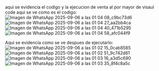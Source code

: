 aqui se evidencia el codigo y la ejecucion de venta al por mayor de visaul code 
aqui se ve como es el codigo: 
![Imagen de WhatsApp 2025-09-06 a las 01 04 08_c9bc73d6](https://github.com/user-attachments/assets/a9a80a53-7d78-4309-9e7a-9ff325d511db)
![Imagen de WhatsApp 2025-09-06 a las 01 04 27_aa2bb4ca](https://github.com/user-attachments/assets/3bf76956-1d3f-4414-a1cb-aec4001f8c41)
![Imagen de WhatsApp 2025-09-06 a las 01 04 40_471b5295](https://github.com/user-attachments/assets/731212a5-8759-4201-b6df-693a64424607)
![Imagen de WhatsApp 2025-09-06 a las 01 04 58_afc044f9](https://github.com/user-attachments/assets/a57d30a7-3c11-4d86-8171-7c63e880c814)

Aqui se evidencia como se ve despues de ejecutarlo: 
![Imagen de WhatsApp 2025-09-06 a las 01 02 15_0cab8585](https://github.com/user-attachments/assets/1d6315a2-f520-4648-9682-27177d5e7d93)
![Imagen de WhatsApp 2025-09-06 a las 01 02 51_9c742d61](https://github.com/user-attachments/assets/4afd1f9a-da18-4f62-ada1-54643ed5e1d9)
![Imagen de WhatsApp 2025-09-06 a las 01 03 16_a3d5c690](https://github.com/user-attachments/assets/216e0cf0-7d0c-4603-a6e9-dbad44edbb1c)
![Imagen de WhatsApp 2025-09-06 a las 01 03 35_8f4c8a5c](https://github.com/user-attachments/assets/ff10b826-96c5-46cd-bd7e-415b66f1be38)
